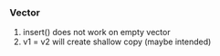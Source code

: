 ### Vector

1. insert() does not work on empty vector
2. v1 = v2 will create shallow copy (maybe intended)